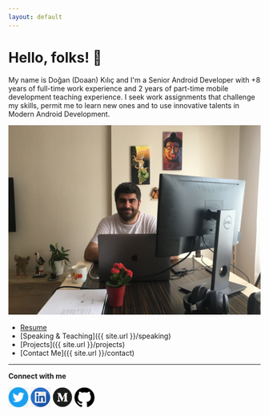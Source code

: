 ```yaml
---
layout: default
---
```


# Hello, folks! 👋

My name is Doğan (Doaan) Kılıç and I'm a Senior Android Developer with +8 years of full-time work experience and 2 years of part-time mobile development teaching experience. I seek work assignments that challenge my skills, permit me to learn new ones and to use innovative talents in Modern Android Development.

![](/src/profile.JPG "header")

- [Resume](https://docs.google.com/document/d/1yaeVObgWH_42z2ADjt5kZudmuw3_odcmeodin66_fNA/edit?usp=sharing)
- [Speaking & Teaching]({{ site.url }}/speaking)
- [Projects]({{ site.url }}/projects)
- [Contact Me]({{ site.url }}/contact)

---

**Connect with me**
<p align="left">
<a href="https://twitter.com/dnkilic" target="blank"><img align="center" src="https://github.com/dnkilic/dnkilic.github.io/blob/master/src/twitter.png" alt="dnkilic" height="40" width="40" /></a>
<a href="https://linkedin.com/in/dnkilic" target="blank"><img align="center" src="https://github.com/dnkilic/dnkilic.github.io/blob/master/src/linkedin.png" alt="dnkilic" height="40" width="40" /></a>
<a href="https://medium.com/@dnkilic" target="blank"><img align="center" src="https://github.com/dnkilic/dnkilic.github.io/blob/master/src/medium.png" alt="dnkilic" height="40" width="40" /></a>
<a href="https://github.com/dnkilic" target="blank"><img align="center" src="https://github.com/dnkilic/dnkilic.github.io/blob/master/src/github.png" alt="dnkilic" height="40" width="40" /></a>
